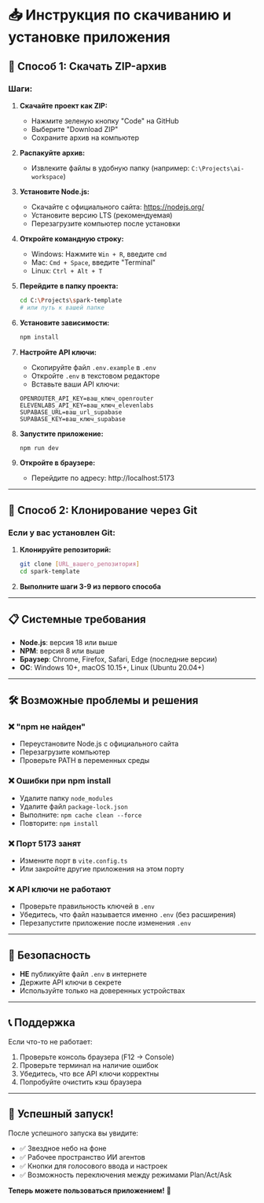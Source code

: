 # 📥 Инструкция по скачиванию и установке приложения

## 🚀 Способ 1: Скачать ZIP-архив

### Шаги:
1. **Скачайте проект как ZIP:**
   - Нажмите зеленую кнопку "Code" на GitHub
   - Выберите "Download ZIP"
   - Сохраните архив на компьютер

2. **Распакуйте архив:**
   - Извлеките файлы в удобную папку (например: `C:\Projects\ai-workspace`)

3. **Установите Node.js:**
   - Скачайте с официального сайта: https://nodejs.org/
   - Установите версию LTS (рекомендуемая)
   - Перезагрузите компьютер после установки

4. **Откройте командную строку:**
   - Windows: Нажмите `Win + R`, введите `cmd`
   - Mac: `Cmd + Space`, введите "Terminal"
   - Linux: `Ctrl + Alt + T`

5. **Перейдите в папку проекта:**
   ```bash
   cd C:\Projects\spark-template
   # или путь к вашей папке
   ```

6. **Установите зависимости:**
   ```bash
   npm install
   ```

7. **Настройте API ключи:**
   - Скопируйте файл `.env.example` в `.env`
   - Откройте `.env` в текстовом редакторе
   - Вставьте ваши API ключи:
   ```
   OPENROUTER_API_KEY=ваш_ключ_openrouter
   ELEVENLABS_API_KEY=ваш_ключ_elevenlabs
   SUPABASE_URL=ваш_url_supabase
   SUPABASE_KEY=ваш_ключ_supabase
   ```

8. **Запустите приложение:**
   ```bash
   npm run dev
   ```

9. **Откройте в браузере:**
   - Перейдите по адресу: http://localhost:5173

---

## 🔧 Способ 2: Клонирование через Git

### Если у вас установлен Git:

1. **Клонируйте репозиторий:**
   ```bash
   git clone [URL_вашего_репозитория]
   cd spark-template
   ```

2. **Выполните шаги 3-9 из первого способа**

---

## 📋 Системные требования

- **Node.js**: версия 18 или выше
- **NPM**: версия 8 или выше
- **Браузер**: Chrome, Firefox, Safari, Edge (последние версии)
- **ОС**: Windows 10+, macOS 10.15+, Linux (Ubuntu 20.04+)

---

## 🛠️ Возможные проблемы и решения

### ❌ "npm не найден"
- Переустановите Node.js с официального сайта
- Перезагрузите компьютер
- Проверьте PATH в переменных среды

### ❌ Ошибки при npm install
- Удалите папку `node_modules`
- Удалите файл `package-lock.json`
- Выполните: `npm cache clean --force`
- Повторите: `npm install`

### ❌ Порт 5173 занят
- Измените порт в `vite.config.ts`
- Или закройте другие приложения на этом порту

### ❌ API ключи не работают
- Проверьте правильность ключей в `.env`
- Убедитесь, что файл называется именно `.env` (без расширения)
- Перезапустите приложение после изменения `.env`

---

## 🔐 Безопасность

- **НЕ** публикуйте файл `.env` в интернете
- Держите API ключи в секрете
- Используйте только на доверенных устройствах

---

## 📞 Поддержка

Если что-то не работает:
1. Проверьте консоль браузера (F12 → Console)
2. Проверьте терминал на наличие ошибок
3. Убедитесь, что все API ключи корректны
4. Попробуйте очистить кэш браузера

---

## 🎉 Успешный запуск!

После успешного запуска вы увидите:
- ✅ Звездное небо на фоне
- ✅ Рабочее пространство ИИ агентов
- ✅ Кнопки для голосового ввода и настроек
- ✅ Возможность переключения между режимами Plan/Act/Ask

**Теперь можете пользоваться приложением!** 🚀